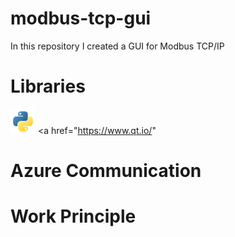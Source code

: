 # modbus-tcp-gui
 In this repository I created a GUI for Modbus TCP/IP
 
 # Libraries
 <img src="https://raw.githubusercontent.com/devicons/devicon/master/icons/python/python-original.svg" alt="python" width="40" height="40"/> </a> <a href="https://www.qt.io/" </a>
 
 # Azure Communication
 
 # Work Principle
